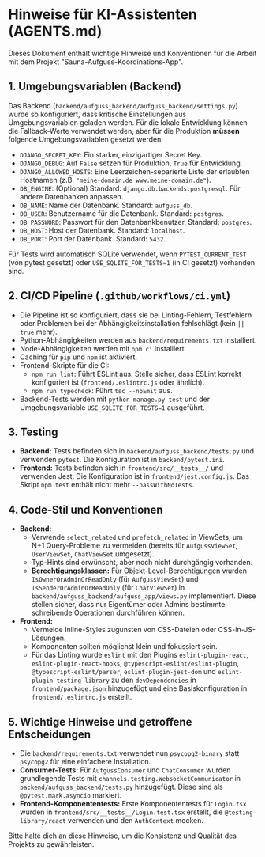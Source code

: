 # Hinweise für KI-Assistenten (AGENTS.md)

Dieses Dokument enthält wichtige Hinweise und Konventionen für die Arbeit mit dem Projekt "Sauna-Aufguss-Koordinations-App".

## 1. Umgebungsvariablen (Backend)

Das Backend (`backend/aufguss_backend/aufguss_backend/settings.py`) wurde so konfiguriert, dass kritische Einstellungen aus Umgebungsvariablen geladen werden. Für die lokale Entwicklung können die Fallback-Werte verwendet werden, aber für die Produktion **müssen** folgende Umgebungsvariablen gesetzt werden:

*   `DJANGO_SECRET_KEY`: Ein starker, einzigartiger Secret Key.
*   `DJANGO_DEBUG`: Auf `False` setzen für Produktion, `True` für Entwicklung.
*   `DJANGO_ALLOWED_HOSTS`: Eine Leerzeichen-separierte Liste der erlaubten Hostnamen (z.B. `"meine-domain.de www.meine-domain.de"`).
*   `DB_ENGINE`: (Optional) Standard: `django.db.backends.postgresql`. Für andere Datenbanken anpassen.
*   `DB_NAME`: Name der Datenbank. Standard: `aufguss_db`.
*   `DB_USER`: Benutzername für die Datenbank. Standard: `postgres`.
*   `DB_PASSWORD`: Passwort für den Datenbankbenutzer. Standard: `postgres`.
*   `DB_HOST`: Host der Datenbank. Standard: `localhost`.
*   `DB_PORT`: Port der Datenbank. Standard: `5432`.

Für Tests wird automatisch SQLite verwendet, wenn `PYTEST_CURRENT_TEST` (von pytest gesetzt) oder `USE_SQLITE_FOR_TESTS=1` (in CI gesetzt) vorhanden sind.

## 2. CI/CD Pipeline (`.github/workflows/ci.yml`)

*   Die Pipeline ist so konfiguriert, dass sie bei Linting-Fehlern, Testfehlern oder Problemen bei der Abhängigkeitsinstallation fehlschlägt (kein `|| true` mehr).
*   Python-Abhängigkeiten werden aus `backend/requirements.txt` installiert.
*   Node-Abhängigkeiten werden mit `npm ci` installiert.
*   Caching für `pip` und `npm` ist aktiviert.
*   Frontend-Skripte für die CI:
    *   `npm run lint`: Führt ESLint aus. Stelle sicher, dass ESLint korrekt konfiguriert ist (`frontend/.eslintrc.js` oder ähnlich).
    *   `npm run typecheck`: Führt `tsc --noEmit` aus.
*   Backend-Tests werden mit `python manage.py test` und der Umgebungsvariable `USE_SQLITE_FOR_TESTS=1` ausgeführt.

## 3. Testing

*   **Backend:** Tests befinden sich in `backend/aufguss_backend/tests.py` und verwenden `pytest`. Die Konfiguration ist in `backend/pytest.ini`.
*   **Frontend:** Tests befinden sich in `frontend/src/__tests__/` und verwenden Jest. Die Konfiguration ist in `frontend/jest.config.js`. Das Skript `npm test` enthält nicht mehr `--passWithNoTests`.

## 4. Code-Stil und Konventionen

*   **Backend:**
    *   Verwende `select_related` und `prefetch_related` in ViewSets, um N+1 Query-Probleme zu vermeiden (bereits für `AufgussViewSet`, `UserViewSet`, `ChatViewSet` umgesetzt).
    *   Typ-Hints sind erwünscht, aber noch nicht durchgängig vorhanden.
    *   **Berechtigungsklassen:** Für Objekt-Level-Berechtigungen wurden `IsOwnerOrAdminOrReadOnly` (für `AufgussViewSet`) und `IsSenderOrAdminOrReadOnly` (für `ChatViewSet`) in `backend/aufguss_backend/aufguss_app/views.py` implementiert. Diese stellen sicher, dass nur Eigentümer oder Admins bestimmte schreibende Operationen durchführen können.
*   **Frontend:**
    *   Vermeide Inline-Styles zugunsten von CSS-Dateien oder CSS-in-JS-Lösungen.
    *   Komponenten sollten möglichst klein und fokussiert sein.
    *   Für das Linting wurde `eslint` mit den Plugins `eslint-plugin-react`, `eslint-plugin-react-hooks`, `@typescript-eslint/eslint-plugin`, `@typescript-eslint/parser`, `eslint-plugin-jest-dom` und `eslint-plugin-testing-library` zu den `devDependencies` in `frontend/package.json` hinzugefügt und eine Basiskonfiguration in `frontend/.eslintrc.js` erstellt.

## 5. Wichtige Hinweise und getroffene Entscheidungen

*   Die `backend/requirements.txt` verwendet nun `psycopg2-binary` statt `psycopg2` für eine einfachere Installation.
*   **Consumer-Tests:** Für `AufgussConsumer` und `ChatConsumer` wurden grundlegende Tests mit `channels.testing.WebsocketCommunicator` in `backend/aufguss_backend/tests.py` hinzugefügt. Diese sind als `@pytest.mark.asyncio` markiert.
*   **Frontend-Komponententests:** Erste Komponententests für `Login.tsx` wurden in `frontend/src/__tests__/Login.test.tsx` erstellt, die `@testing-library/react` verwenden und den `AuthContext` mocken.

Bitte halte dich an diese Hinweise, um die Konsistenz und Qualität des Projekts zu gewährleisten.
